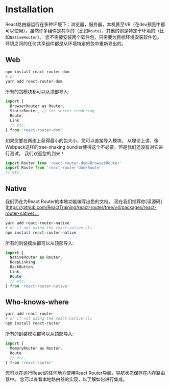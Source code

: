 # Installation

<!-- React Router runs in multiple environments: browsers, servers, native, and even VR (works in the dev preview!) While many components are shared (like `Route`) others are specific to environment (like `NativeRouter`).  Rather than requiring you install two packages, you only have to install the package for the target environment. Any shared components between the environments are re-exported from the environment specific package. -->
React路由器运行在多种环境下：浏览器，服务器，本机甚至VR（在dev预览中都可以使用）。虽然许多组件是共享的（比如`Route`），其他的则是特定于环境的（比如`NativeRouter`）。 您不需要安装两个软件包，只需要为目标环境安装软件包。 环境之间的任何共享组件都是从环境特定的包中重新导出的。
## Web

```bash
npm install react-router-dom
# or
yarn add react-router-dom
```

所有的包模块都可以从顶部导入:

```js
import {
  BrowserRouter as Router,
  StaticRouter, // for server rendering
  Route,
  Link
  // etc.
} from 'react-router-dom'
```

<!-- If you're going for a really minimal bundle sizes on the web you can import modules directly. Theoretically a tree-shaking bundler like Webpack makes this unnecessary but we haven't tested it yet. We welcome you to!-->
如果您要在网络上获得最小的包大小，您可以直接导入模块。 从理论上讲，像Webpack这样的tree-shaking bundler使得这个不必要，但是我们还没有对它进行测试。 我们欢迎您的到来！

```js
import Router from 'react-router-dom/BrowserRouter'
import Route from 'react-router-dom/Route'
// etc.
```

## Native

<!-- We're still working on great documentation for the native capabilities of React Router. For now we recommend you [read the source](https://github.com/ReactTraining/react-router/tree/v4/packages/react-router-native).-->
我们仍在为React Router的本地功能编写出色的文档。 现在我们推荐你[读源码](https://github.com/ReactTraining/react-router/tree/v4/packages/react-router-native）。

```bash
yarn add react-router-native
# or if not using the react-native cli
npm install react-router-native
```

所有的封装模块都可以从顶部导入:

```js
import {
  NativeRouter as Router,
  DeepLinking,
  BackButton,
  Link,
  Route
  // etc.
} from 'react-router-native'
```

## Who-knows-where

```bash
yarn add react-router
# or if not using the react-native cli
npm install react-router
```

所有的封装模块都可以从顶部导入:

```js
import {
  MemoryRouter as Router,
  Route
  // etc.
} from 'react-router'
```

您可以在运行React的任何地方使用React Router导航，导航状态保存在内存路由器中。 您可以查看本地路由器的实现，以了解如何进行集成。
